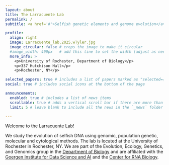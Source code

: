 ```yaml
---
layout: about
title: The Larracuente Lab
permalink: /
subtitle: <a href='#'>Selfish genetic elements and genome evolution</a>

profile:
  align: right
  image: Larracuente_lab.2025.wTyler.jpg
  image_circular: false # crops the image to make it circular
  #image_width: 400px   # add this line to set the width (adjust as needed)
  more_info: >
    <p>University of Rochester, Department of Biology</p>
    <p>337 Hutchison Hall</p>
    <p>Rochester, NY</p>

selected_papers: true # includes a list of papers marked as "selected={true}"
social: true # includes social icons at the bottom of the page

announcements:
  enabled: true # includes a list of news items
  scrollable: true # adds a vertical scroll bar if there are more than 3 news items
  limit: 5 # leave blank to include all the news in the `_news` folder

---
```


Welcome to the Larracuente Lab!

We study the evolution of selfish DNA using genomic, population genetic, molecular and cytological methods. The lab is located at the University of Rochester in Rochester, NY. We are part of the Evolution, Ecology, Genetics, and Genomics group in the [Department of Biology](https://www.sas.rochester.edu/bio/about/index.html) and are affiliated with the [Goergen Institute for Data Science and AI](https://www.hajim.rochester.edu/dsc/index.html) and the [Center for RNA Biology](https://www.urmc.rochester.edu/rna-biology).
